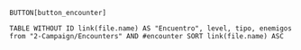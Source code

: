 `BUTTON[button_encounter]`

```dataview
TABLE WITHOUT ID link(file.name) AS "Encuentro", level, tipo, enemigos
from "2-Campaign/Encounters" AND #encounter SORT link(file.name) ASC

```